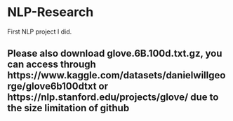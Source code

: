 # NLP-Research

First NLP project I did.



<h2> Please also download glove.6B.100d.txt.gz, you can access through https://www.kaggle.com/datasets/danielwillgeorge/glove6b100dtxt or https://nlp.stanford.edu/projects/glove/ due to the size limitation of github
